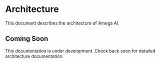 # Architecture

This document describes the architecture of Amega AI.

## Coming Soon

This documentation is under development. Check back soon for detailed architecture documentation. 